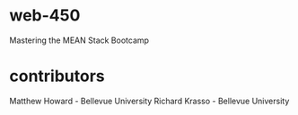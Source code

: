 # web-450
Mastering the MEAN Stack Bootcamp

# contributors
Matthew Howard - Bellevue University
Richard Krasso - Bellevue University
